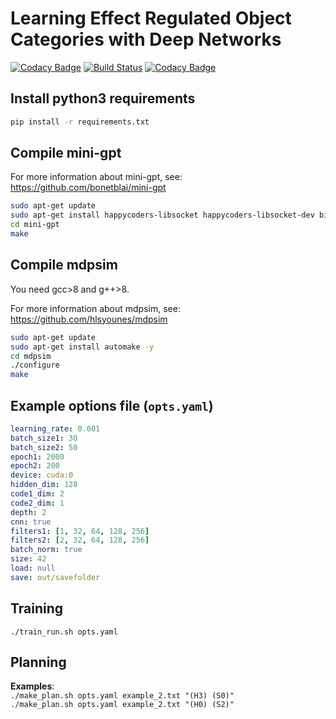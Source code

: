 # Learning Effect Regulated Object Categories with Deep Networks

[![Codacy Badge](https://api.codacy.com/project/badge/Grade/b556c5f525564100b333987d101d5636)](https://app.codacy.com/manual/alper111/DeepSym?utm_source=github.com&utm_medium=referral&utm_content=alper111/DeepSym&utm_campaign=Badge_Grade_Dashboard)
[![Build Status](https://travis-ci.com/alper111/DeepSym.svg?branch=master)](https://travis-ci.com/alper111/DeepSym) [![Codacy Badge](https://api.codacy.com/project/badge/Grade/5624df2d37464e6d9be6f6edd735a789)](https://app.codacy.com/manual/alper111/affordance-learning?utm_source=github.com&utm_medium=referral&utm_content=alper111/affordance-learning&utm_campaign=Badge_Grade_Dashboard)

## Install python3 requirements
```bash
pip install -r requirements.txt
```

## Compile mini-gpt
For more information about mini-gpt, see: <https://github.com/bonetblai/mini-gpt>
```bash
sudo apt-get update
sudo apt-get install happycoders-libsocket happycoders-libsocket-dev bison flex -y
cd mini-gpt
make
```

## Compile mdpsim
You need gcc>8 and g++>8.


For more information about mdpsim, see: <https://github.com/hlsyounes/mdpsim>
```bash
sudo apt-get update
sudo apt-get install automake -y
cd mdpsim
./configure
make
```

## Example options file (`opts.yaml`)
```yaml
learning_rate: 0.001
batch_size1: 30
batch_size2: 50
epoch1: 2000
epoch2: 200
device: cuda:0
hidden_dim: 128
code1_dim: 2
code2_dim: 1
depth: 2
cnn: true
filters1: [1, 32, 64, 128, 256]
filters2: [2, 32, 64, 128, 256]
batch_norm: true
size: 42
load: null
save: out/savefolder
```

## Training

`./train_run.sh opts.yaml`

## Planning

__Examples__:  
`./make_plan.sh opts.yaml example_2.txt "(H3) (S0)"`  
`./make_plan.sh opts.yaml example_2.txt "(H0) (S2)"`
